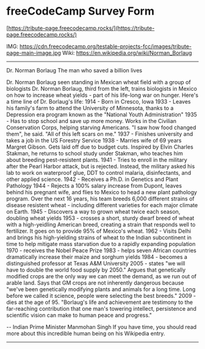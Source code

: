 # freeCodeCamp Survey Form

[https://tribute-page.freecodecamp.rocks/](https://tribute-page.freecodecamp.rocks/)

IMG:  <https://cdn.freecodecamp.org/testable-projects-fcc/images/tribute-page-main-image.jpg>
Wiki: <https://en.wikipedia.org/wiki/Norman_Borlaug>

----

Dr. Norman Borlaug
The man who saved a billion lives

Dr. Norman Borlaug seen standing in Mexican wheat field with a group of biologists
Dr. Norman Borlaug, third from the left, trains biologists in Mexico on how to increase wheat yields - part of his life-long war on hunger.
Here's a time line of Dr. Borlaug's life:
1914 - Born in Cresco, Iowa
1933 - Leaves his family's farm to attend the University of Minnesota, thanks to a Depression era program known as the "National Youth Administration"
1935 - Has to stop school and save up more money. Works in the Civilian Conservation Corps, helping starving Americans. "I saw how food changed them", he said. "All of this left scars on me."
1937 - Finishes university and takes a job in the US Forestry Service
1938 - Marries wife of 69 years Margret Gibson. Gets laid off due to budget cuts. Inspired by Elvin Charles Stakman, he returns to school study under Stakman, who teaches him about breeding pest-resistent plants.
1941 - Tries to enroll in the military after the Pearl Harbor attack, but is rejected. Instead, the military asked his lab to work on waterproof glue, DDT to control malaria, disinfectants, and other applied science.
1942 - Receives a Ph.D. in Genetics and Plant Pathology
1944 - Rejects a 100% salary increase from Dupont, leaves behind his pregnant wife, and flies to Mexico to head a new plant pathology program. Over the next 16 years, his team breeds 6,000 different strains of disease resistent wheat - including different varieties for each major climate on Earth.
1945 - Discovers a way to grown wheat twice each season, doubling wheat yields
1953 - crosses a short, sturdy dwarf breed of wheat with a high-yeidling American breed, creating a strain that responds well to fertilizer. It goes on to provide 95% of Mexico's wheat.
1962 - Visits Delhi and brings his high-yielding strains of wheat to the Indian subcontinent in time to help mitigate mass starvation due to a rapidly expanding population
1970 - receives the Nobel Peace Prize
1983 - helps seven African countries dramatically increase their maize and sorghum yields
1984 - becomes a distinguished professor at Texas A&M University
2005 - states "we will have to double the world food supply by 2050." Argues that genetically modified crops are the only way we can meet the demand, as we run out of arable land. Says that GM crops are not inherently dangerous because "we've been genetically modifying plants and animals for a long time. Long before we called it science, people were selecting the best breeds."
2009 - dies at the age of 95.
"Borlaug's life and achievement are testimony to the far-reaching contribution that one man's towering intellect, persistence and scientific vision can make to human peace and progress."

-- Indian Prime Minister Manmohan Singh
If you have time, you should read more about this incredible human being on his Wikipedia entry.

----

